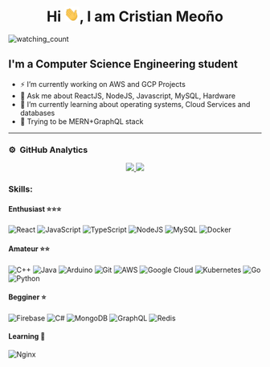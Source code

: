 ### <h1 align="center">Hi <img src="https://raw.githubusercontent.com/ABSphreak/ABSphreak/master/gifs/Hi.gif" width="30px">, I am Cristian Meoño </h1>
<img src="https://komarev.com/ghpvc/?username=CristianFrancisco85&color=blue" alt="watching_count" />

## I'm a Computer Science Engineering student
- ⚡ I’m currently working on AWS and GCP Projects
- 💬 Ask me about ReactJS, NodeJS, Javascript, MySQL, Hardware
- 🌱 I’m currently learning about operating systems, Cloud Services and databases
- 🤔 Trying to be MERN+GraphQL stack
---

### ⚙️ &nbsp;GitHub Analytics

<p align="center">
<a href="https://github.com/sergioarmgpl">
  <img height="180em" src="https://github-readme-stats-eight-theta.vercel.app/api/top-langs/?username=CristianFrancisco85&layout=compact&langs_count=8&theme=react"/>
  <img height="180em" src="https://github-readme-stats-eight-theta.vercel.app/api?username=CristianFrancisco85&show_icons=true&theme=react&include_all_commits=true&count_private=true"/>
</a>
</p>

### Skills:

#### Enthusiast ⭐⭐⭐
![React](https://img.shields.io/badge/react-%2320232a.svg?style=for-the-badge&logo=react&logoColor=%2361DAFB)
![JavaScript](https://img.shields.io/badge/javascript-%23323330.svg?style=for-the-badge&logo=javascript&logoColor=%23F7DF1E)
![TypeScript](https://img.shields.io/badge/typescript-%23007ACC.svg?style=for-the-badge&logo=typescript&logoColor=white)
![NodeJS](https://img.shields.io/badge/node.js-6DA55F?style=for-the-badge&logo=node.js&logoColor=white)
![MySQL](https://img.shields.io/badge/mysql-%2300f.svg?style=for-the-badge&logo=mysql&logoColor=white&color=black)
![Docker](https://img.shields.io/badge/docker-%230db7ed.svg?style=for-the-badge&logo=docker&logoColor=white)
#### Amateur ⭐⭐
![C++](https://img.shields.io/badge/c++-%2300599C.svg?style=for-the-badge&logo=c%2B%2B&logoColor=white)
![Java](https://img.shields.io/badge/java-%23ED8B00.svg?style=for-the-badge&logo=java&logoColor=white)
![Arduino](https://img.shields.io/badge/-Arduino-00979D?style=for-the-badge&logo=Arduino&logoColor=white)
![Git](https://img.shields.io/badge/git-%23F05033.svg?style=for-the-badge&logo=git&logoColor=white)
![AWS](https://img.shields.io/badge/AWS-%23FF9900.svg?style=for-the-badge&logo=amazon-aws&logoColor=white)
![Google Cloud](https://img.shields.io/badge/GoogleCloud-%234285F4.svg?style=for-the-badge&logo=google-cloud&logoColor=white)
![Kubernetes](https://img.shields.io/badge/kubernetes-%23326ce5.svg?style=for-the-badge&logo=kubernetes&logoColor=white)
![Go](https://img.shields.io/badge/go-%2300ADD8.svg?style=for-the-badge&logo=go&logoColor=white)
![Python](https://img.shields.io/badge/python-3670A0?style=for-the-badge&logo=python&logoColor=ffdd54)
#### Begginer ⭐
![Firebase](https://img.shields.io/badge/firebase-%23039BE5.svg?style=for-the-badge&logo=firebase&color=grey)
![C#](https://img.shields.io/badge/c%23-%23239120.svg?style=for-the-badge&logo=c-sharp&logoColor=white&color=purple)
![MongoDB](https://img.shields.io/badge/MongoDB-%234ea94b.svg?style=for-the-badge&logo=mongodb&logoColor=white)
![GraphQL](https://img.shields.io/badge/-GraphQL-E10098?style=for-the-badge&logo=graphql&logoColor=white)
![Redis](https://img.shields.io/badge/redis-%23DD0031.svg?style=for-the-badge&logo=redis&logoColor=white)


#### Learning 👀
![Nginx](https://img.shields.io/badge/nginx-%23009639.svg?style=for-the-badge&logo=nginx&logoColor=white)


<!--
**CristianFrancisco85/CristianFrancisco85** is a ✨ _special_ ✨ repository because its `README.md` (this file) appears on your GitHub profile.

Here are some ideas to get you started:

- 🔭 I’m currently working on ...
- 🌱 I’m currently learning ...
- 👯 I’m looking to collaborate on ...
- 🤔 I’m looking for help with ...
- 💬 Ask me about ...
- 📫 How to reach me: ...
- 😄 Pronouns: ...
- ⚡ Fun fact: ...
-->
